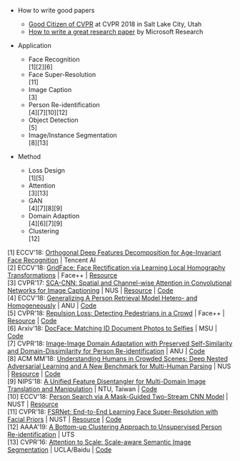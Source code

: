 * How to write good papers
	* [Good Citizen of CVPR](https://www.cc.gatech.edu/~parikh/citizenofcvpr/) at CVPR 2018 in Salt Lake City, Utah
	* [How to write a great research paper](https://www.microsoft.com/en-us/research/academic-program/write-great-research-paper/) by Microsoft Research
	

* Application  
	* Face Recognition  
        [1][2][6]
	* Face Super-Resolution  
        [11]
	* Image Caption  
        [3]  
	* Person Re-identification  
        [4][7][10][12]  
	* Object Detection   
		[5]  
	* Image/Instance Segmentation   
		[8][13]  
	
* Method     
	* Loss Design   
	    [1][5]   
	* Attention   
        [3][13]  
	* GAN  
        [4][7][8][9]  
	* Domain Adaption   
	    [4][6][7][9]      
	* Clustering   
	    [12] 

		
[1] ECCV'18: [Orthogonal Deep Features Decomposition for Age-Invariant Face Recognition](http://openaccess.thecvf.com/content_ECCV_2018/html/yitong_wang_Orthogonal_Deep_Features_ECCV_2018_paper.html) | Tencent AI   
[2] ECCV'18: [GridFace: Face Rectification via Learning Local Homography Transformations](https://arxiv.org/abs/1808.06210) | Face++ | [Resource](https://www.toutiao.com/a6596550630628655623/)    
[3] CVPR'17: [SCA-CNN: Spatial and Channel-wise Attention in Convolutional Networks for Image Captioning](https://arxiv.org/abs/1611.05594) | NUS | [Resource](https://blog.csdn.net/u014380165/article/details/78681164) | [Code](https://github.com/zjuchenlong/sca-cnn.cvpr17)   
[4] ECCV'18: [Generalizing A Person Retrieval Model Hetero- and Homogeneously](http://openaccess.thecvf.com/content_ECCV_2018/papers/Zhun_Zhong_Generalizing_A_Person_ECCV_2018_paper.pdf) | ANU | [Code](https://github.com/zhunzhong07/HHL)      
[5] CVPR'18: [Repulsion Loss: Detecting Pedestrians in a Crowd](https://arxiv.org/abs/1711.07752) | Face++ | [Resource](https://zhuanlan.zhihu.com/p/36797756) | [Code](https://github.com/bailvwangzi/repulsion_loss_ssd)   
[6] Arxiv'18: [DocFace: Matching ID Document Photos to Selfies](https://arxiv.org/abs/1805.02283) | MSU | [Code](https://github.com/seasonSH/DocFace)  
[7] CVPR'18: [Image-Image Domain Adaptation with Preserved Self-Similarity and Domain-Dissimilarity for Person Re-identification](http://openaccess.thecvf.com/content_cvpr_2018/papers/Deng_Image-Image_Domain_Adaptation_CVPR_2018_paper.pdf) | ANU | [Code](https://github.com/Simon4Yan/Learning-via-Translation)       
[8] ACM MM'18: [Understanding Humans in Crowded Scenes: Deep Nested Adversarial Learning and A New Benchmark for Multi-Human Parsing](https://arxiv.org/abs/1804.03287) | NUS | [Resource](https://lv-mhp.github.io/) | [Code](https://github.com/ZhaoJ9014/Multi-Human-Parsing_MHP)   
[9] NIPS'18: [A Unified Feature Disentangler for Multi-Domain Image Translation and Manipulation](https://arxiv.org/abs/1809.01361) | NTU, Taiwan | [Code](https://github.com/Alexander-H-Liu/UFDN)     
[10] ECCV'18: [Person Search via A Mask-Guided Two-Stream CNN Model](https://arxiv.org/abs/1807.08107) | NUST | [Resource](https://zhuanlan.zhihu.com/p/39282286)   
[11] CVPR'18: [FSRNet: End-to-End Learning Face Super-Resolution with Facial Priors](https://arxiv.org/abs/1711.10703) | NUST | [Resource](https://blog.csdn.net/GunGunSeeBlood/article/details/82975076) | [Code](https://github.com/tyshiwo/FSRNet)      
[12] AAAA'19: [A Bottom-up Clustering Approach to Unsupervised Person Re-identification](http://xuanyidong.com/pdf/AAAI19-vana.pdf) | UTS    
[13] CVPR'16: [Attention to Scale: Scale-aware Semantic Image Segmentation](https://www.cv-foundation.org/openaccess/content_cvpr_2016/papers/Chen_Attention_to_Scale_CVPR_2016_paper.pdf) | UCLA/Baidu | [Code](http://liangchiehchen.com/projects/DeepLab.html)     